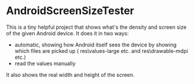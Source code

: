 AndroidScreenSizeTester
=======================
This is a tiny helpful project that shows what's the density and screen size of the given Android device. It does it in 
two ways:
- automatic, showing how Android itself sees the device by showing which files are picked up ( res\values-large etc. and 
    res\drawable-mdpi etc.)
- read the values manually

It also shows the real width and height of the screen.
